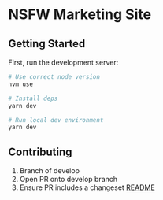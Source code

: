 # NSFW Marketing Site

## Getting Started

First, run the development server:

```bash
# Use correct node version
nvm use

# Install deps
yarn dev

# Run local dev environment
yarn dev
```

## Contributing

1. Branch of develop
2. Open PR onto develop branch
3. Ensure PR includes a changeset [README](/.changeset/README.md)
